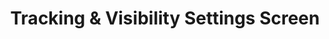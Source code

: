 ---
type: screen
id: screen.settings.tracking_visibility
title: Tracking & Visibility Settings Screen
status: active
related_features:
  - feature.adjust_preferences
  - feature.view_nutrition_summary
related_components:
  - component.input.toggle
  - component.input.select
  - component.button.primary
  - component.button.secondary
  - component.container.form
  - component.container.visibility_preview
related_events:
  - event.user.updates_tracking_settings
  - event.user.updates_visibility_settings
  - event.user.views_privacy_summary
related_requests:
  - request.updateTrackingSettings
  - request.updateVisibilitySettings
  - request.getPrivacySummary
related_endpoints:
  - api.put.tracking_settings
  - api.put.visibility_settings
  - api.get.privacy_summary
related_state:
  - state.settings.tracking
  - state.settings.visibility
  - state.settings.privacySummary
related_db:
  - db.tracking_settings
  - db.visibility_settings
  - db.privacy_summaries
metrics:
  - metric.engagement.tracking_updates
  - metric.conversionRate.visibility_updates
---